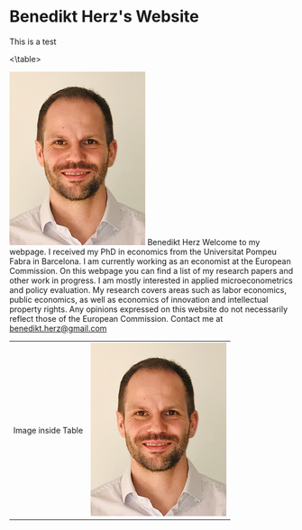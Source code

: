 # Benedikt Herz's Website

This is a test

<table>
    <tr>
        <td>
            Image inside Table
        </td>
        <td>
        <img src="website_picture.png"></img>
        </td>
    </tr>
<\table>    

![logo](website_picture.png "tesxt") Benedikt Herz
Welcome to my webpage. I received my PhD in economics from the Universitat Pompeu Fabra in Barcelona. I am currently working as an economist at the European Commission.
On this webpage you can find a list of my research papers and other work in progress. I am mostly interested in applied microeconometrics and policy evaluation. My research covers areas such as labor economics, public economics, as well as economics of innovation and intellectual property rights.
Any opinions expressed on this website do not necessarily reflect those of the European Commission.
Contact me at benedikt.herz@gmail.com
